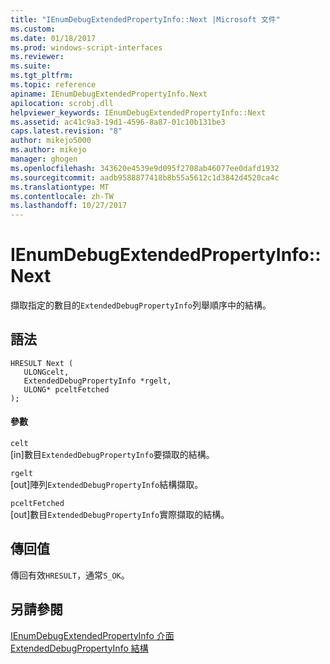 ```yaml
---
title: "IEnumDebugExtendedPropertyInfo::Next |Microsoft 文件"
ms.custom: 
ms.date: 01/18/2017
ms.prod: windows-script-interfaces
ms.reviewer: 
ms.suite: 
ms.tgt_pltfrm: 
ms.topic: reference
apiname: IEnumDebugExtendedPropertyInfo.Next
apilocation: scrobj.dll
helpviewer_keywords: IEnumDebugExtendedPropertyInfo::Next
ms.assetid: ac41c9a3-19d1-4596-8a87-01c10b131be3
caps.latest.revision: "8"
author: mikejo5000
ms.author: mikejo
manager: ghogen
ms.openlocfilehash: 343620e4539e9d095f2708ab46077ee0dafd1932
ms.sourcegitcommit: aadb9588877418b8b55a5612c1d3842d4520ca4c
ms.translationtype: MT
ms.contentlocale: zh-TW
ms.lasthandoff: 10/27/2017
---
```

# <a name="ienumdebugextendedpropertyinfonext"></a>IEnumDebugExtendedPropertyInfo::Next
擷取指定的數目的`ExtendedDebugPropertyInfo`列舉順序中的結構。  
  
## <a name="syntax"></a>語法  
  
```  
HRESULT Next (  
   ULONGcelt,  
   ExtendedDebugPropertyInfo *rgelt,  
   ULONG* pceltFetched  
);  
```  
  
#### <a name="parameters"></a>參數  
 `celt`  
 [in]數目`ExtendedDebugPropertyInfo`要擷取的結構。  
  
 `rgelt`  
 [out]陣列`ExtendedDebugPropertyInfo`結構擷取。  
  
 `pceltFetched`  
 [out]數目`ExtendedDebugPropertyInfo`實際擷取的結構。  
  
## <a name="return-value"></a>傳回值  
 傳回有效`HRESULT`，通常`S_OK`。  
  
## <a name="see-also"></a>另請參閱  
 [IEnumDebugExtendedPropertyInfo 介面](../../winscript/reference/ienumdebugextendedpropertyinfo-interface.md)   
 [ExtendedDebugPropertyInfo 結構](../../winscript/reference/extendeddebugpropertyinfo-structure.md)